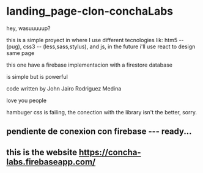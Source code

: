 # landing_page-clon-conchaLabs

hey, wasuuuuup?

this is a simple proyect in where I use different tecnologies lik: htm5 -- (pug), css3 -- (less,sass,stylus), and js, in the future i'll use react to design same page

this one have a firebase implementacion with a firestore database

is simple but is powerful

code written by John Jairo Rodriguez Medina

love you people


hambuger css is failing, the conection with the library isn't the better, sorry.


## pendiente de conexion con firebase --- ready...
## this is the website https://concha-labs.firebaseapp.com/
